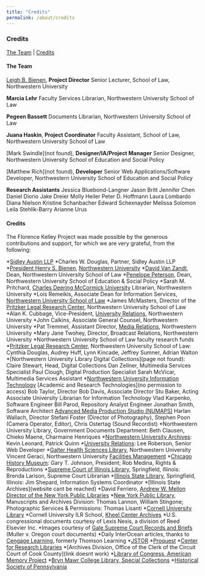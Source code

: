 ```yaml
---
title: "Credits"
permalink: /about/credits
---
```


### Credits

[The Team](/about/credits/#team) | [Credits](/about/credits/#credits)


#### The Team
[Leigh B. Bienen](http://homicide.northwestern.edu/about/LeighBienen/), **Project Director**
Senior Lecturer, School of Law, Northwestern University 

**Marcia Lehr**
Faculty Services Librarian, Northwestern University School of Law

**Pegeen Bassett**
Documents Librarian, Northwestern University School of Law

**Juana Haskin**, **Project Coordinator**
Faculty Assistant, School of Law, Northwestern University School of Law

[Mark Swindle](not found), **Designer/IA/Project Manager**
Senior Designer, Northwestern University School of Education and Social Policy

[Matthew Rich](not found), **Developer**
Senior Web Applications/Software Developer, Northwestern University School of Education and Social Policy


**Research Assistants**
   Jessica Bluebond-Langner
   Jason Britt
   Jennifer Chen
   Daniel Diorio
   Jake Dreier
   Molly Heiler
   Peter D. Hoffmann
   Laura Lombardo
   Diana Nielson
   Kristine Schanbacher
   Edward Schexnayder
   Melissa Solomon 
   Leila Stehlik-Barry
   Arianne Urus

#### Credits
The Florence Kelley Project was made possible by the generous contributions and support, for which we are very grateful, from the following:

  *[Sidley Austin LLP](https://www.sidley.com/en/us/)
  *Charles W. Douglas, Partner, Sidley Austin LLP
  *[President Henry S. Bienen](https://www.northwestern.edu/president/), [Northwestern   University](https://www.northwestern.edu/)
  *[David Van Zandt](http://www.law.northwestern.edu/faculty/profiles/DavidVanZandt/), Dean, Northwestern University    School of Law
  *[Penelope Peterson](https://www.sesp.northwestern.edu/profile/?p=57&/PenelopePeterson/), Dean, Northwestern University  School of Education & Social Policy
  *Sarah M. Pritchard, [Charles Deering McCormick University](https://www.library.northwestern.edu/libraries-collections/index.html) Librarian, Northwestern University
  *Lois Remeikis, Associate Dean for Information Services, [Northwestern University School of Law](http://www.law.northwestern.edu/)
  *James McMasters, Director of the [Pritzker Legal Research Center](http://www.library.law.northwestern.edu/home), Northwestern University School of Law
  *Alan K. Cubbage, Vice-President, [University Relations](https://www.northwestern.edu/global-marketing-communications/index.html), Northwestern University
  *John Calkins, Associate General Counsel, Northwestern University
  *Pat Tremmel, Assistant Director, [Media Relations](https://www.northwestern.edu/global-marketing-communications/our-team/index.html), Northwestern University
  *Mary Jane Twohey, Director, Broadcast Relations, Northwestern University
  *Northwestern University School of Law faculty research funds
  *[Pritzker Legal Research Center](http://www.library.law.northwestern.edu/home), Northwestern University School of Law:
     Cynthia Douglas, Audrey Huff, Lynn Kincade, Jeffrey Sumner, Adrian Walton
  *[Northwestern University Library Digital Collections](page not found):
     Claire Stewart, Head, Digital Collections
     Dan Zellner, Multimedia Services Specialist
     Paul Clough, Digital Production Specialist
     Sarah McVicar, Multimedia Services Assistant
  *[Northwestern University Information Technology](https://www.it.northwestern.edu/)
     [Academic and Research Technologies](no permission to access)
     Bob Taylor, Director
     Bob Davis, Associate Director
     Stu Baker, Acting Associate University Librarian for Information Technology
     Vlad Karpenko, Software Engineer
     Bill Parod, Repository Analyst Engineer
     Jonathan Smith, Software Architect
     [Advanced Media Production Studio (NUMAPS)](http://mediadesign.it.northwestern.edu/)
     Harlan Wallach, Director
     Stefani Foster (Director of Photography), Stephen Poon (Camera Operator, Editor), Chris Ostertag (Sound Recordist)
  *Northwestern University Library, Government Documents Department:
     Beth Clausen, Chieko Maene, Charmaine Henriques
  *[Northwestern University Archives](https://www.library.northwestern.edu/libraries-collections/university-archives/index.html):
     Kevin Leonard, Patrick Quinn
  *[University Relations](https://www.northwestern.edu/global-marketing-communications/index.html):
     Lee Roberson, Senior Web Developer
  *[Galter Health Sciences Library](https://galter.northwestern.edu/), Northwestern University
     Vincent Geraci, Northwestern University [Facilities Management](https://www.northwestern.edu/fm/)
  *[Chicago History Museum](http://www.chicagohistory.org/):
     Gary T. Johnson, President; Rob Medina, Rights & Reproductions
  *[Supreme Court of Illinois Library](http://www.illinoiscourts.gov/SupremeCourt/library.asp), Springfield, Illinois:
     Brenda Larison, Supreme Court Librarian
  *[Illinois State Library](http://www.cyberdriveillinois.com/departments/library/), Springfield, Illinois:
     Jim Shepard, Information Systems Coordinator
  *[Illinois State Archives](website cant be reached)
  *David Ferriero, [Andrew W. Mellon Director of the New York Public Libraries](https://www.nypl.org/press/2004/ferriero.cfm)
  *[New York Public Library](https://www.nypl.org/), Manuscripts and Archives Division:
     Thomas Lannon, William Stingone; Photographic Services & Permissions: Thomas Lisanti
  *[Cornell University Library](https://www.library.cornell.edu/)
  *Cornell University ILR School, [Kheel Center Archives](https://catherwood.library.cornell.edu/)
  *U.S. congressional documents courtesy of Lexis Nexis, a division of Reed Elsevier Inc.
  *Images courtesy of [Gale Supreme Court Records and Briefs](https://www.gale.com/SupremeCourt) (Muller v. Oregon court documents)
  *Daily InterOcean articles, thanks to [Cengage Learning](https://www.cengage.com/), formerly Thomson Learning
  *[JSTOR](https://www.jstor.org/)
  *[Proquest](https://www.proquest.com/)
  *[Center for Research Libraries](http://www.crl.edu/)
  *[Archives Division, Office of the Clerk of the Circuit Court of Cook County](link doesnt work)
  *[Library of Congress, American Memory Project](http://memory.loc.gov/ammem/index.html)
  *[Bryn Mawr College Library, Special Collections](https://www.brynmawr.edu/lits/libraries-collections/special-collections)
  *[Historical Society of Pennsylvania](https://hsp.org/)